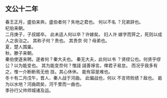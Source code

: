 ## 文公十二年
春王正月，盛伯来奔。盛伯者何？失地之君也。 何以不名
？兄弟辞也。  
杞伯来朝。  
二月庚子，子叔姬卒。 此未适人何以卒？许嫁矣。 妇人许
嫁字而笄之，死则以成人之丧治之。 其称子何？贵也。 其贵奈
何？母弟也。  
夏，楚人围巢。  
秋，滕子来朝。  
秦伯使遂来聘。遂者何？秦大夫也。 秦无大夫，此何以书
？贤缪公也。何贤乎缪公？以为能变也。 其为能变奈何？惟諓
諓善竫言。俾君子易怠。 而况乎我多有之，惟一介断断焉无他
技。其心休休。 能有容是难也。  
冬十有二月戊午，晋人、秦人战于河曲。 此偏战也，何以
不言师败绩？敌也。 曷为以水地？河曲疏矣，河千里而一曲也。  
季孙行父帅师城诸及运。  

